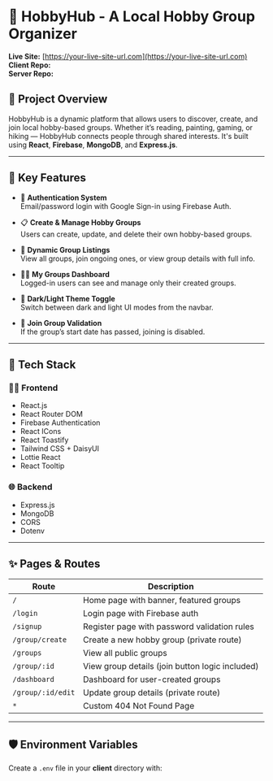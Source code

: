 # 🎨 HobbyHub - A Local Hobby Group Organizer

**Live Site:** [https://your-live-site-url.com](https://your-live-site-url.com)  
**Client Repo:**  
**Server Repo:**

## 📌 Project Overview

HobbyHub is a dynamic platform that allows users to discover, create, and join local hobby-based groups. Whether it’s reading, painting, gaming, or hiking — HobbyHub connects people through shared interests. It's built using **React**, **Firebase**, **MongoDB**, and **Express.js**.

---

## 🚀 Key Features

- 🔐 **Authentication System**  
  Email/password login with Google Sign-in using Firebase Auth.

- 📋 **Create & Manage Hobby Groups**  
  Users can create, update, and delete their own hobby-based groups.

- 📂 **Dynamic Group Listings**  
  View all groups, join ongoing ones, or view group details with full info.

- 🧑‍💻 **My Groups Dashboard**  
  Logged-in users can see and manage only their created groups.

- 🌙 **Dark/Light Theme Toggle**  
  Switch between dark and light UI modes from the navbar.

- 📅 **Join Group Validation**  
  If the group’s start date has passed, joining is disabled.

---

## 🔧 Tech Stack

### 👨‍💻 Frontend

- React.js
- React Router DOM
- Firebase Authentication
- React ICons
- React Toastify
- Tailwind CSS + DaisyUI
- Lottie React 
- React Tooltip

### 🌐 Backend

- Express.js
- MongoDB
- CORS
- Dotenv

---

## ✨ Pages & Routes

| Route              | Description                                     |
| ------------------ | ----------------------------------------------- |
| `/`                | Home page with banner, featured groups          |
| `/login`           | Login page with Firebase auth                   |
| `/signup`        | Register page with password validation rules    |
| `/group/create`     | Create a new hobby group (private route)        |
| `/groups`          | View all public groups                          |
| `/group/:id`       | View group details (join button logic included) |
| `/dashboard`        | Dashboard for user-created groups               |
| `/group/:id/edit` | Update group details (private route)            |
| `*`                | Custom 404 Not Found Page                       |

---

## 🛡️ Environment Variables

Create a `.env` file in your **client** directory with:
